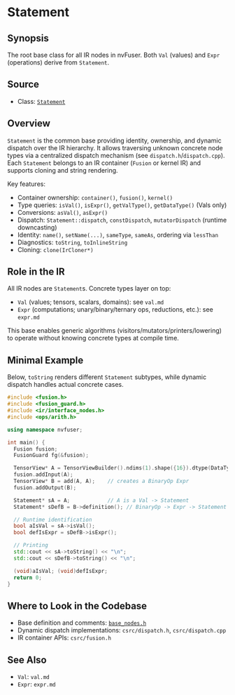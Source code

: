 # Statement

## Synopsis
The root base class for all IR nodes in nvFuser. Both `Val` (values) and `Expr` (operations) derive from `Statement`.

## Source
- Class: [`Statement`](../../../csrc/ir/base_nodes.h#L96)

## Overview
`Statement` is the common base providing identity, ownership, and dynamic dispatch over the IR hierarchy. It allows traversing unknown concrete node types via a centralized dispatch mechanism (see `dispatch.h`/`dispatch.cpp`). Each `Statement` belongs to an IR container (`Fusion` or kernel IR) and supports cloning and string rendering.

Key features:
- Container ownership: `container()`, `fusion()`, `kernel()`
- Type queries: `isVal()`, `isExpr()`, `getValType()`, `getDataType()` (Vals only)
- Conversions: `asVal()`, `asExpr()`
- Dispatch: `Statement::dispatch`, `constDispatch`, `mutatorDispatch` (runtime downcasting)
- Identity: `name()`, `setName(...)`, `sameType`, `sameAs`, ordering via `lessThan`
- Diagnostics: `toString`, `toInlineString`
- Cloning: `clone(IrCloner*)`

## Role in the IR
All IR nodes are `Statement`s. Concrete types layer on top:
- `Val` (values; tensors, scalars, domains): see `val.md`
- `Expr` (computations; unary/binary/ternary ops, reductions, etc.): see `expr.md`

This base enables generic algorithms (visitors/mutators/printers/lowering) to operate without knowing concrete types at compile time.

## Minimal Example
Below, `toString` renders different `Statement` subtypes, while dynamic dispatch handles actual concrete cases.

```cpp
#include <fusion.h>
#include <fusion_guard.h>
#include <ir/interface_nodes.h>
#include <ops/arith.h>

using namespace nvfuser;

int main() {
  Fusion fusion;
  FusionGuard fg(&fusion);

  TensorView* A = TensorViewBuilder().ndims(1).shape({16}).dtype(DataType::Float).contiguity(true).build();
  fusion.addInput(A);
  TensorView* B = add(A, A);    // creates a BinaryOp Expr
  fusion.addOutput(B);

  Statement* sA = A;            // A is a Val -> Statement
  Statement* sDefB = B->definition(); // BinaryOp -> Expr -> Statement

  // Runtime identification
  bool aIsVal = sA->isVal();
  bool defIsExpr = sDefB->isExpr();

  // Printing
  std::cout << sA->toString() << "\n";
  std::cout << sDefB->toString() << "\n";

  (void)aIsVal; (void)defIsExpr;
  return 0;
}
```

## Where to Look in the Codebase
- Base definition and comments: [`base_nodes.h`](../../../csrc/ir/base_nodes.h#L87)
- Dynamic dispatch implementations: `csrc/dispatch.h`, `csrc/dispatch.cpp`
- IR container APIs: `csrc/fusion.h`

## See Also
- `Val`: `val.md`
- `Expr`: `expr.md`
